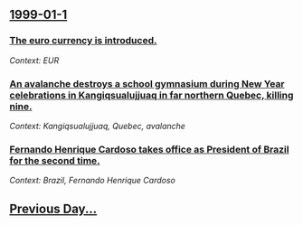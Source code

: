 ## [1999-01-1](/news/1999/01/1/index.md)

### [ The euro currency is introduced.](/news/1999/01/1/the-euro-currency-is-introduced.md)
_Context: EUR_

### [ An avalanche destroys a school gymnasium during New Year celebrations in Kangiqsualujjuaq in far northern Quebec, killing nine.](/news/1999/01/1/an-avalanche-destroys-a-school-gymnasium-during-new-year-celebrations-in-kangiqsualujjuaq-in-far-northern-quebec-killing-nine.md)
_Context: Kangiqsualujjuaq, Quebec, avalanche_

### [ Fernando Henrique Cardoso takes office as President of Brazil for the second time.](/news/1999/01/1/fernando-henrique-cardoso-takes-office-as-president-of-brazil-for-the-second-time.md)
_Context: Brazil, Fernando Henrique Cardoso_

## [Previous Day...](/news/1998/12/31/index.md)

